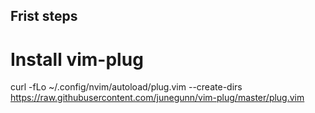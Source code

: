 ## Frist steps

# Install vim-plug

curl -fLo ~/.config/nvim/autoload/plug.vim --create-dirs \
https://raw.githubusercontent.com/junegunn/vim-plug/master/plug.vim
